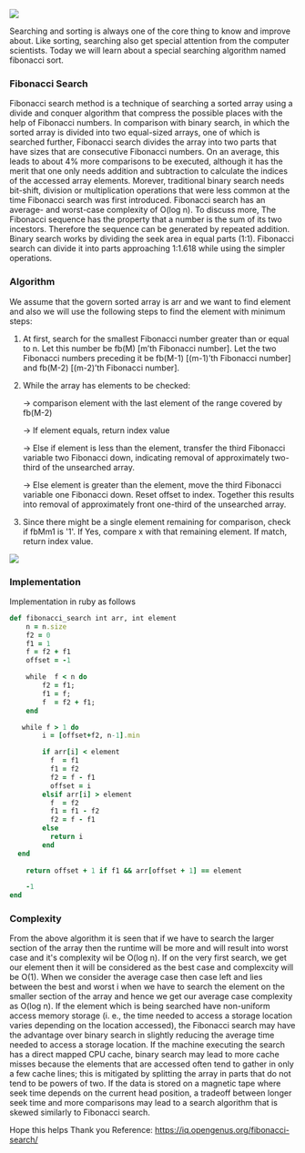 ![](https://images.viblo.asia/4ec6bb14-c96d-4f60-83ad-a6029fa185e0.png)

Searching and sorting is always one of the core thing to know and improve about. Like sorting, searching also get special attention from the computer scientists. Today we will learn about a special searching algorithm named fibonacci sort.

### Fibonacci Search
Fibonacci search method is a technique of searching a sorted array using a divide and conquer algorithm that compress the possible places with the help of Fibonacci numbers. In comparison with binary search, in which the sorted array is divided into two equal-sized arrays, one of which is searched further, Fibonacci search divides the array into two parts that have sizes that are consecutive Fibonacci numbers. On an average, this leads to about 4% more comparisons to be executed, although it has the merit that one only needs addition and subtraction to calculate the indices of the accessed array elements. Morever, traditional binary search needs bit-shift, division or multiplication operations that were less common at the time Fibonacci search was first introduced. Fibonacci search has an average- and worst-case complexity of O(log n).
To discuss more, The Fibonacci sequence has the property that a number is the sum of its two incestors. Therefore the sequence can be generated by repeated addition. Binary search works by dividing the seek area in equal parts (1:1). Fibonacci search can divide it into parts approaching 1:1.618 while using the simpler operations.


### Algorithm
We assume that the govern sorted array is arr and we want to find element and also we will use the following steps to find the element with minimum steps:

1. At first, search for the smallest Fibonacci number greater than or equal to n. Let this number be fb(M) [m’th Fibonacci number]. Let the two Fibonacci numbers preceding it be fb(M-1) [(m-1)’th Fibonacci number] and fb(M-2) [(m-2)’th Fibonacci number].

2. While the array has elements to be checked:

     -> comparison element with the last element of the range covered by fb(M-2)

     -> If element equals, return index value

     -> Else if element is less than the element, transfer the third Fibonacci variable two Fibonacci down, indicating removal of approximately two-third of the unsearched array.

     -> Else element is greater than the element, move the third Fibonacci variable one Fibonacci down. Reset offset to index. Together this results into removal of approximately front one-third of the unsearched array.

3. Since there might be a single element remaining for comparison, check if fbMm1 is '1'. If Yes, compare x with that remaining element. If match, return index value.

![](https://images.viblo.asia/72f510a8-2636-40b7-8c4a-a19c8ead2efd.jpg)


### Implementation
Implementation in ruby as follows
```ruby
def fibonacci_search int arr, int element
	n = n.size
    f2 = 0
    f1 = 1
    f = f2 + f1
    offset = -1

    while  f < n do
		f2 = f1;
		f1 = f;
		f  = f2 + f1;
    end

   while f > 1 do
		i = [offset+f2, n-1].min

		if arr[i] < element
	      f  = f1
	      f1 = f2
	      f2 = f - f1
	      offset = i
		elsif arr[i] > element
	      f  = f2
	      f1 = f1 - f2
	      f2 = f - f1	
		else
		  return i
        end
  end
 
	return offset + 1 if f1 && arr[offset + 1] == element

    -1
end
```

### Complexity
From the above algorithm it is seen that if we have to search the larger section of the array then the runtime will be more and will result into worst case and it's complexity wil be O(log n). If on the very first search, we get our element then it will be considered as the best case and complexcity will be O(1). When we consider the average case then case left and lies between the best and worst i when we have to search the element on the smaller section of the array and hence we get our average case complexity as O(log n). If the element which is being searched have non-uniform access memory storage (i. e., the time needed to access a storage location varies depending on the location accessed), the Fibonacci search may have the advantage over binary search in slightly reducing the average time needed to access a storage location. If the machine executing the search has a direct mapped CPU cache, binary search may lead to more cache misses because the elements that are accessed often tend to gather in only a few cache lines; this is mitigated by splitting the array in parts that do not tend to be powers of two. If the data is stored on a magnetic tape where seek time depends on the current head position, a tradeoff between longer seek time and more comparisons may lead to a search algorithm that is skewed similarly to Fibonacci search.

Hope this helps Thank you
Reference: https://iq.opengenus.org/fibonacci-search/